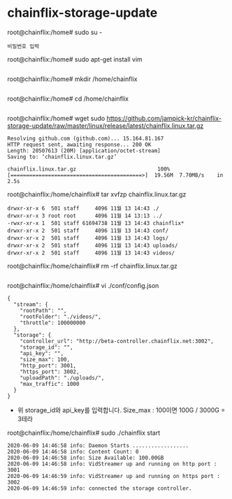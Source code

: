 # chainflix-storage-update

root@chainflix:/home# sudo su -
```
비밀번호 입력
```
root@chainflix:/home# sudo apt-get install vim
```
```
root@chainflix:/home# mkdir /home/chainflix
```
```
root@chainflix:/home# cd /home/chainflix
```
```
root@chainflix:/home# wget sudo https://github.com/jampick-kr/chainflix-storage-update/raw/master/linux/release/latest/chainflix.linux.tar.gz
```
Resolving github.com (github.com)... 15.164.81.167
HTTP request sent, awaiting response... 200 OK
Length: 20507613 (20M) [application/octet-stream]
Saving to: ‘chainflix.linux.tar.gz’

chainflix.linux.tar.gz                          100%[==========================================>]  19.56M  7.70MB/s    in 2.5s
```
root@chainflix:/home/chainflix# tar xvfzp chainflix.linux.tar.gz
```
drwxr-xr-x 6  501 staff     4096 11월 13 14:43 ./
drwxr-xr-x 3 root root      4096 11월 14 13:13 ../
-rwxr-xr-x 1  501 staff 61694738 11월 13 14:43 chainflix*
drwxr-xr-x 2  501 staff     4096 11월 13 14:43 conf/
drwxr-xr-x 2  501 staff     4096 11월 13 14:43 logs/
drwxr-xr-x 2  501 staff     4096 11월 13 14:43 uploads/
drwxr-xr-x 2  501 staff     4096 11월 13 14:43 videos/
```
root@chainflix:/home/chainflix# rm -rf chainflix.linux.tar.gz
```
```
root@chainflix:/home/chainflix# vi ./conf/config.json
```
{
  "stream": {
    "rootPath": "",
    "rootFolder": "./videos/",
    "throttle": 100000000
  },
  "storage": {
    "controller_url": "http://beta-controller.chainflix.net:3002",
    "storage_id": "",
    "api_key": "",
    "size_max": 100,
    "http_port": 3001,
    "https_port": 3002,
    "uploadPath": "./uploads/",
    "max_traffic": 1000
  }
}
```
* 위 storage_id와 api_key를 입력합니다. Size_max : 100이면 100G / 3000G = 3테라

root@chainflix:/home/chainflix# sudo ./chainflix start
```
2020-06-09 14:46:58 info: Daemon Starts ..................
2020-06-09 14:46:58 info: Content Count: 0
2020-06-09 14:46:58 info: Size Available: 100.00GB
2020-06-09 14:46:58 info: VidStreamer up and running on http port : 3001
2020-06-09 14:46:59 info: VidStreamer up and running on https port : 3002
2020-06-09 14:46:59 info: connected the storage controller.
```

